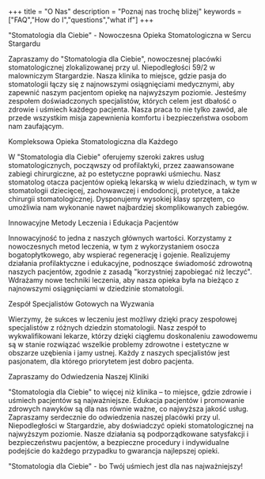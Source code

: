+++
title = "O Nas"
description = "Poznaj nas trochę bliżej"
keywords = ["FAQ","How do I","questions","what if"]
+++

"Stomatologia dla Ciebie" - Nowoczesna Opieka Stomatologiczna w Sercu Stargardu

Zapraszamy do "Stomatologia dla Ciebie", nowoczesnej placówki stomatologicznej zlokalizowanej przy ul. Niepodległości 59/2 w malowniczym Stargardzie. Nasza klinika to miejsce, gdzie pasja do stomatologii łączy się z najnowszymi osiągnięciami medycznymi, aby zapewnić naszym pacjentom opiekę na najwyższym poziomie. Jesteśmy zespołem doświadczonych specjalistów, których celem jest dbałość o zdrowie i uśmiech każdego pacjenta. Nasza praca to nie tylko zawód, ale przede wszystkim misja zapewnienia komfortu i bezpieczeństwa osobom nam zaufającym.

Kompleksowa Opieka Stomatologiczna dla Każdego

W "Stomatologia dla Ciebie" oferujemy szeroki zakres usług stomatologicznych, począwszy od profilaktyki, przez zaawansowane zabiegi chirurgiczne, aż po estetyczne poprawki uśmiechu. Nasz stomatolog otacza pacjentów opieką lekarską w wielu dziedzinach, w tym w stomatologii dziecięcej, zachowawczej i endodoncji, protetyce, a także chirurgii stomatologicznej. Dysponujemy wysokiej klasy sprzętem, co umożliwia nam wykonanie nawet najbardziej skomplikowanych zabiegów.

Innowacyjne Metody Leczenia i Edukacja Pacjentów

Innowacyjność to jedna z naszych głównych wartości. Korzystamy z nowoczesnych metod leczenia, w tym z wykorzystaniem osocza bogatopłytkowego, aby wspierać regenerację i gojenie. Realizujemy działania profilaktyczne i edukacyjne, podnoszące świadomość zdrowotną naszych pacjentów, zgodnie z zasadą "korzystniej zapobiegać niż leczyć". Wdrażamy nowe techniki leczenia, aby nasza opieka była na bieżąco z najnowszymi osiągnięciami w dziedzinie stomatologii.

Zespół Specjalistów Gotowych na Wyzwania

Wierzymy, że sukces w leczeniu jest możliwy dzięki pracy zespołowej specjalistów z różnych dziedzin stomatologii. Nasz zespół to wykwalifikowani lekarze, którzy dzięki ciągłemu doskonaleniu zawodowemu są w stanie rozwiązać wszelkie problemy zdrowotne i estetyczne w obszarze uzębienia i jamy ustnej. Każdy z naszych specjalistów jest pasjonatem, dla którego priorytetem jest dobro pacjenta.

Zapraszamy do Odwiedzenia Naszej Kliniki

"Stomatologia dla Ciebie" to więcej niż klinika – to miejsce, gdzie zdrowie i uśmiech pacjentów są najważniejsze. Edukacja pacjentów i promowanie zdrowych nawyków są dla nas równie ważne, co najwyższa jakość usług. Zapraszamy serdecznie do odwiedzenia naszej placówki przy ul. Niepodległości w Stargardzie, aby doświadczyć opieki stomatologicznej na najwyższym poziomie. Nasze działania są podporządkowane satysfakcji i bezpieczeństwu pacjentów, a bezpieczne procedury i indywidualne podejście do każdego przypadku to gwarancja najlepszej opieki.

"Stomatologia dla Ciebie" - bo Twój uśmiech jest dla nas najważniejszy!